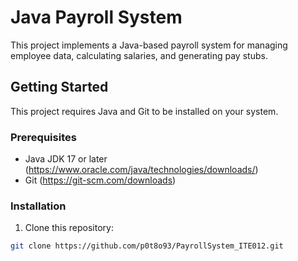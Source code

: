# Java Payroll System

This project implements a Java-based payroll system for managing employee data, calculating salaries, and generating pay stubs.

## Getting Started

This project requires Java and Git to be installed on your system.

### Prerequisites

* Java JDK 17 or later (https://www.oracle.com/java/technologies/downloads/)
* Git (https://git-scm.com/downloads)

### Installation

1. Clone this repository:
```bash
git clone https://github.com/p0t8o93/PayrollSystem_ITE012.git
```

